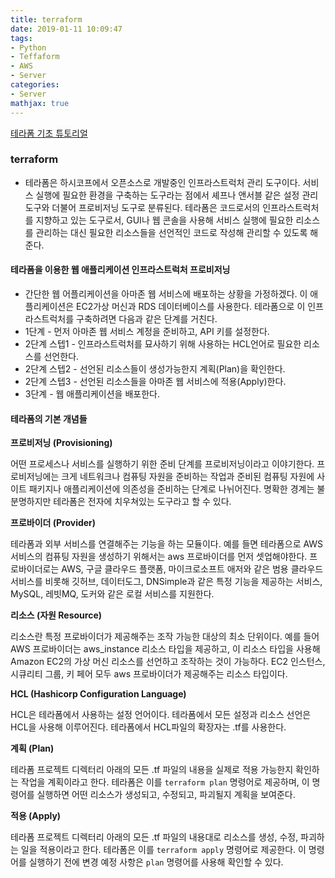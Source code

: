 ```yaml
---
title: terraform
date: 2019-01-11 10:09:47
tags:
- Python
- Teffaform
- AWS
- Server
categories:
- Server
mathjax: true
---
```




[테라폼 기초 튜토리얼](https://www.44bits.io/ko/post/terraform_introduction_infrastrucute_as_code)

### terraform

- 테라폼은 하시코프에서 오픈소스로 개발중인 인프라스트럭처 관리 도구이다. 서비스 실행에 필요한 환경을 구축하는 도구라는 점에서 셰프나 앤서블 같은 설정 관리 도구와 더불어 프로비저닝 도구로 분류된다. 테라폼은 코드로서의 인프라스트럭처를 지향하고 있는 도구로서, GUI나 웹 콘솔을 사용해 서비스 실행에 필요한 리소스를 관리하는 대신 필요한 리소스들을 선언적인 코드로 작성해 관리할 수 있도록 해준다.

#### 테라폼을 이용한 웹 애플리케이션 인프라스트럭처 프로비저닝

- 간단한 웹 어플리케이션을 아마존 웹 서비스에 배포하는 상황을 가정하겠다. 이 애플리케이션은 EC2가상 머신과 RDS 데이터베이스를 사용한다. 테라폼으로 이 인프라스트럭처를 구축하려면 다음과 같은 단계를 거친다.
- 1단계 - 먼저 아마존 웹 서비스 계정을 준비하고, API 키를 설정한다.
- 2단계 스텝1 - 인프라스트럭처를 묘사하기 위해 사용하는 HCL언어로 필요한 리소스를 선언한다.
- 2단계 스텝2 - 선언된 리소스들이 생성가능한지 계획(Plan)을 확인한다.
- 2단계 스텝3 - 선언된 리소스들을 아마존 웹 서비스에 적용(Apply)한다.
- 3단계 - 웹 애플리케이션을 배포한다.

#### 테라폼의 기본 개념들

**프로비저닝 (Provisioning)**

어떤 프로세스나 서비스를 실행하기 위한 준비 단계를 프로비저닝이라고 이야기한다. 프로비저닝에는 크게 네트워크나 컴퓨팅 자원을 준비하는 작업과 준비된 컴퓨팅 자원에 사이트 패키지나 애플리케이션에 의존성을 준비하는 단계로 나뉘어진다. 명확한 경계는 불분명하지만 테라폼은 전자에 치우쳐있는 도구라고 할 수 있다.

**프로바이더 (Provider)**

테라폼과 외부 서비스를 연결해주는 기능을 하는 모듈이다. 예를 들면 테라폼으로 AWS 서비스의 컴퓨팅 자원을 생성하기 위해서는 aws 프로바이더를 먼저 셋업해야한다. 프로바이더로는 AWS, 구글 클라우드 플랫폼, 마이크로소프트 애저와 같은 범용 클라우드 서비스를 비롯해 깃허브, 데이터도그, DNSimple과 같은 특정 기능을 제공하는 서비스, MySQL, 레빗MQ, 도커와 같은 로컬 서비스를 지원한다.

**리소스 (자원 Resource)**

리소스란 특정 프로바이더가 제공해주는 조작 가능한 대상의 최소 단위이다. 예를 들어 AWS 프로바이더는  aws_instance 리소스 타입을 제공하고, 이 리소스 타입을 사용해 Amazon EC2의 가상 머신 리소스를 선언하고 조작하는 것이 가능하다. EC2 인스턴스, 시큐리티 그룹, 키 페어 모두 aws 프로바이더가 제공해주는 리소스 타입이다.

**HCL (Hashicorp Configuration Language)**

HCL은 테라폼에서 사용하는 설정 언어이다. 테라폼에서 모든 설정과 리소스 선언은 HCL을 사용해 이루어진다. 테라폼에서 HCL파일의 확장자는 .tf를 사용한다.

**계획 (Plan)**

테라폼 프로젝트 디렉터리 아래의 모든 .tf 파일의 내용을 실제로 적용 가능한지 확인하는 작업을 계획이라고 한다. 테라폼은 이를 `terraform plan` 명령어로 제공하며, 이 명령어를 실행하면 어떤 리소스가 생성되고, 수정되고, 파괴될지 계획을 보여준다.

**적용 (Apply)**

테라폼 프로젝트 디렉터리 아래의 모든 .tf 파일의 내용대로 리소스를 생성, 수정, 파괴하는 일을 적용이라고 한다. 테라폼은 이를 `terraform apply` 명령어로 제공한다. 이 명령어를 실행하기 전에 변경 예정 사항은 `plan` 명령어를 사용해 확인할 수 있다.

